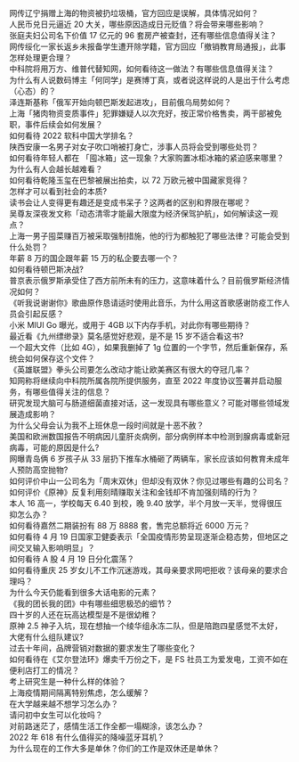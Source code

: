 网传辽宁捐赠上海的物资被扔垃圾桶，官方回应是误解，具体情况如何？  
人民币兑日元逼近 20 大关，哪些原因造成日元贬值？将会带来哪些影响？  
张庭夫妇公司名下价值 17 亿元的 96 套房产被查封，还有哪些信息值得关注？  
网传绥化一家长返乡未报备学生遭开除学籍，官方回应「撤销教育局通报」，此事怎样处理更合理？  
中科院将用万方、维普代替知网，如何看待这一做法？有哪些信息值得关注？  
为什么有人说数码博主「何同学」是赛博丁真，或者说这样说的人是出于什么考虑（心态）的？  
泽连斯基称「俄军开始向顿巴斯发起进攻」，目前俄乌局势如何？  
上海「猪肉物资变质事件」犯罪嫌疑人以次充好，按正常价格售卖，两干部被免职，事件后续会如何发展？  
如何看待 2022 软科中国大学排名？  
陕西安康一名男子对女子吹口哨被打身亡，涉事人员将会受到哪些处罚？  
如何看待年轻人都在 「囤冰箱」这一现象？大家购置冰柜冰箱的紧迫感来哪里？  
为什么有人会越长越难看？  
如何看待乾隆玉玺在巴黎被展出拍卖，以 72 万欧元被中国藏家竞得？  
怎样才可以看到社会的本质?  
读书会让人变得更有趣还是变成书呆子？这两者的区别和界限在哪呢？  
吴尊友深夜发文称「动态清零才能最大限度为经济保驾护航」，如何解读这一观点？  
上海一男子囤菜赚百万被采取强制措施，他的行为都触犯了哪些法律？可能会受到什么处罚？  
年薪 8 万的国企跟年薪 15 万的私企要去哪一个？  
如何看待顿巴斯决战?  
普京表示俄罗斯承受住了西方前所未有的压力，这意味着什么？目前俄罗斯经济情况如何？  
《听我说谢谢你》歌曲原作恳请适时使用此音乐，为什么用这首歌感谢防疫工作人员会引起反感？  
小米 MIUI Go 曝光，或用于 4GB 以下内存手机，对此你有哪些期待？  
最近看《九州缥缈录》莫名感觉好悲观，是不是 15 岁不适合看这书?  
一个超大文件（比如 4G），如果我删掉了 1g 位置的一个字节，然后重新保存，系统会如何保存这个文件？  
《英雄联盟》拳头公司要怎么改动才能让欧美赛区有很大的夺冠几率？  
知网称将继续向中科院所属各院所提供服务，直至 2022 年度协议签署并启动服务，有哪些值得关注的信息？  
研究发现大脑可与肠道细菌直接对话，这一发现具有哪些意义？可能对哪些领域发展造成影响？  
为什么父母会认为我不上班休息一段时间就是十恶不赦？  
美国和欧洲数国报告不明病因儿童肝炎病例，部分病例样本中检测到腺病毒或新冠病毒，可能的原因是什么?  
网曝青岛俩 6 岁孩子从 33 层扔下推车水桶砸了两辆车，家长应该如何教育未成年人预防高空抛物?  
如何评价中山一公司名为「周末双休」但却没有双休？你见过哪些有趣的公司名？  
如何评价《原神》反复利用刻晴赚取关注和金钱却不肯加强刻晴的行为？  
本人 16 高一，学校每天 6.40 到校，晚 9.40 放学，半个月放一天半，觉得很压抑怎么办？  
如何看待嘉然二期装扮有 88 万 8888 套，售完总额将近 6000 万元？  
如何看待 4 月 19 日国家卫健委表示「全国疫情形势呈现逐渐企稳态势，但地区之间交叉输入影响明显」？  
如何看待 A 股 4 月 19 日分化震荡？  
如何看待重庆 25 岁女儿不工作沉迷游戏，其母亲要求网吧拒收？该母亲的要求合理吗？  
为什么今天仍能看到很多大话电影的元素？  
《我的团长我的团》中有哪些细思极恐的细节？  
四十岁的人还在玩高达模型是不是很幼稚？  
原神 2.5 神子入坑，现在想抽一个绫华组永冻二队，但是陪跑四星感觉不太好，大佬有什么组队建议?  
过去十年间，品牌营销对数据的要求发生了哪些变化？  
如何看待在《艾尔登法环》爆卖千万份之下，是 FS 社员工为爱发电，工资不如在便利店打工的情况？  
考上研究生是一种什么样的体验？  
上海疫情期间隔离特别焦虑，怎么缓解？  
在大学越来越不想学习怎么办？  
请问初中女生可以化妆吗？  
对前路迷茫了，感情生活工作全都一塌糊涂，该怎么办？  
2022 年 618 有什么值得买的降噪蓝牙耳机？  
为什么现在的工作大多是单休？你们的工作是双休还是单休？  
